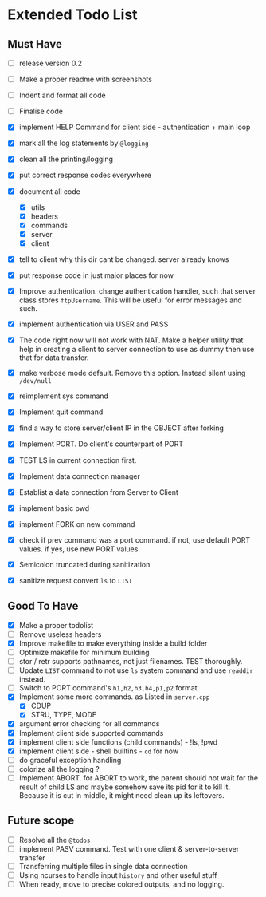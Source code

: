 # Extended Todo List

## Must Have

- [ ] release version 0.2
- [ ] Make a proper readme with screenshots

- [ ] Indent and format all code
- [ ] Finalise code
- [X] implement HELP Command for client side - authentication + main loop
- [X] mark all the log statements by `@logging`
- [X] clean all the printing/logging
- [X] put correct response codes everywhere
- [X] document all code
  - [X] utils
  - [X] headers
  - [X] commands
  - [X] server
  - [X] client
- [X] tell to client why this dir cant be changed. server already knows
- [X] put response code in just major places for now
- [X] Improve authentication. change authentication handler, such that server class stores `ftpUsername`. This will be useful for error messages and such.
- [X] implement authentication via USER and PASS
- [X] The code right now will not work with NAT. Make a helper utility that help in creating a client to server connection to use as dummy then use that for data transfer.
- [X] make verbose mode default. Remove this option. Instead silent using `/dev/null`
- [X] reimplement sys command
- [X] Implement quit command
- [X] find a way to store server/client IP in the OBJECT after forking
- [X] Implement PORT. Do client's counterpart of PORT
- [X] TEST LS in current connection first.
- [X] Implement data connection manager
- [X] Establist a data connection from Server to Client
- [X] implement basic pwd
- [X] implement FORK on new command
- [X] check if prev command was a port command. if not, use default PORT values. if yes, use new PORT values
- [X] Semicolon truncated during sanitization
- [X] sanitize request convert `ls` to `LIST`

## Good To Have

- [X] Make a proper todolist
- [ ] Remove useless headers
- [X] Improve makefile to make everything inside a build folder
- [ ] Optimize makefile for minimum building
- [ ] stor / retr supports pathnames, not just filenames. TEST thoroughly.
- [ ] Update `LIST` command to not use `ls` system command and use `readdir` instead.
- [ ] Switch to PORT command's `h1,h2,h3,h4,p1,p2` format
- [X] Implement some more commands. as Listed in `server.cpp`
  - [X] CDUP
  - [X] STRU, TYPE, MODE
- [X] argument error checking for all commands
- [X] Implement client side supported commands
- [X] implement client side functions (child commands) - !ls, !pwd
- [X] implement client side - shell builtins - `cd` for now
- [ ] do graceful exception handling
- [ ] colorize all the logging ?
- [ ] Implement ABORT. for ABORT to work, the parent should not wait for the result of child LS and maybe somehow save its pid for it to kill it. Because it is cut in middle, it might need clean up its leftovers.

## Future scope

- [ ] Resolve all the `@todos`
- [ ] implement PASV command. Test with one client & server-to-server transfer
- [ ] Transferring multiple files in single data connection
- [ ] Using ncurses to handle input `history` and other useful stuff
- [ ] When ready, move to precise colored outputs, and no logging.